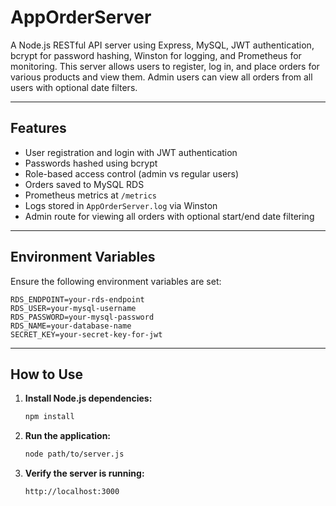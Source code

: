 # AppOrderServer

A Node.js RESTful API server using Express, MySQL, JWT authentication, bcrypt for password hashing, Winston for logging, and Prometheus for monitoring. This server allows users to register, log in, and place orders for various products and view them. Admin users can view all orders from all users with optional date filters.

---

## Features

- User registration and login with JWT authentication
- Passwords hashed using bcrypt
-  Role-based access control (admin vs regular users)
- Orders saved to MySQL RDS
- Prometheus metrics at `/metrics`
- Logs stored in `AppOrderServer.log` via Winston
- Admin route for viewing all orders with optional start/end date filtering

---

## Environment Variables

Ensure the following environment variables are set:

```env
RDS_ENDPOINT=your-rds-endpoint
RDS_USER=your-mysql-username
RDS_PASSWORD=your-mysql-password
RDS_NAME=your-database-name
SECRET_KEY=your-secret-key-for-jwt
```

---

## How to Use

1. **Install Node.js dependencies:**

   ```bash
   npm install

2. **Run the application:**

   ```bash
   node path/to/server.js

3. **Verify the server is running:**

   ```bash
   http://localhost:3000